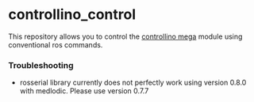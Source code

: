 # controllino_control

This repository allows you to control the [controllino mega](https://www.controllino.biz/controllino-mega/?lang=de) module using conventional ros commands.

### Troubleshooting

* rosserial library currently does not perfectly work using version 0.8.0 with medlodic. Please use version 0.7.7 
